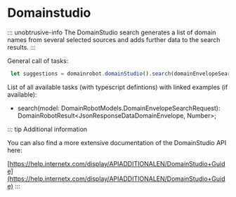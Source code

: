 # Domainstudio

::: unobtrusive-info
The DomainStudio search generates a list of domain names from several selected sources and adds further data to the search results.
:::

General call of tasks:

```javascript
 let suggestions = domainrobot.domainStudio().search(domainEnvelopeSearchRequest);
```

List of all available tasks (with typescript defintions) with linked examples (if available):

*  search(model: DomainRobotModels.DomainEnvelopeSearchRequest): DomainRobotResult<JsonResponseDataDomainEnvelope, Number>;

::: tip Additional information

You can also find a more extensive documentation of the DomainStudio API here:

[https://help.internetx.com/display/APIADDITIONALEN/DomainStudio+Guide](https://help.internetx.com/display/APIADDITIONALEN/DomainStudio+Guide)
::: 